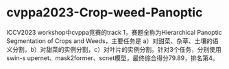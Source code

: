 # cvppa2023-Crop-weed-Panoptic
ICCV2023 workshop中cvppa竞赛的track 1，赛题全称为Hierarchical Panoptic Segmentation of Crops and Weeds，主要任务是  a）对甜菜、杂草、土壤的语义分割，b）对甜菜的实例分割，c）对叶片的实例分割。针对3个任务，分别使用swin-s upernet、mask2former、scnet模型，最终综合得分79.89，排名第4。
